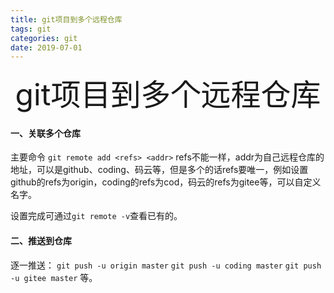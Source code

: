 ```yaml
---
title: git项目到多个远程仓库
tags: git
categories: git
date: 2019-07-01
---
```


<div align='center' ><font size='70'>git项目到多个远程仓库</font></div>

#### 一、关联多个仓库

主要命令 `git remote add <refs> <addr>`
refs不能一样，addr为自己远程仓库的地址，可以是github、coding、码云等，但是多个的话refs要唯一，例如设置github的refs为origin，coding的refs为cod，码云的refs为gitee等，可以自定义名字。

设置完成可通过`git remote -v`查看已有的。

#### 二、推送到仓库

逐一推送：
`git push -u origin master`
`git push -u coding master`
`git push -u gitee master`
等。
